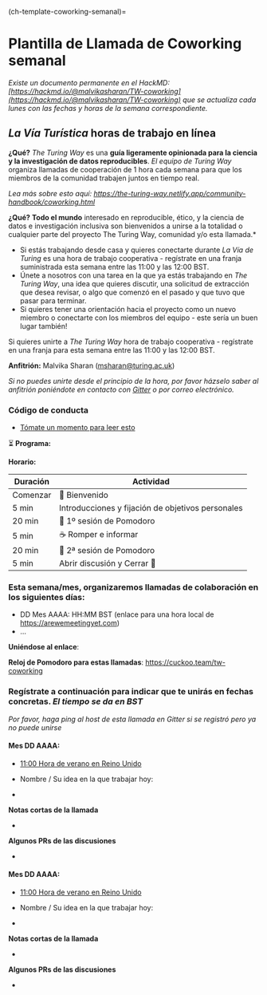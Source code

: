 (ch-template-coworking-semanal)=
# Plantilla de Llamada de Coworking semanal

*Existe un documento permanente en el HackMD: [https://hackmd.io/@malvikasharan/TW-coworking](https://hackmd.io/@malvikasharan/TW-coworking) que se actualiza cada lunes con las fechas y horas de la semana correspondiente.*

## _La Vía Turística_ horas de trabajo en línea

**¿Qué?** _The Turing Way_ es una **guía ligeramente opinionada para la ciencia y la investigación de datos reproducibles**. _El equipo de Turing Way_ organiza llamadas de cooperación de 1 hora cada semana para que los miembros de la comunidad trabajen juntos en tiempo real.

*Lea más sobre esto aquí: https://the-turing-way.netlify.app/community-handbook/coworking.html*

**¿Qué?** **Todo el mundo** interesado en reproducible, ético, y la ciencia de datos e investigación inclusiva son bienvenidos a unirse a la totalidad o cualquier parte del proyecto The Turing Way, comunidad y/o esta llamada.*
* Si estás trabajando desde casa y quieres conectarte durante _La Vía de Turing_ es una hora de trabajo cooperativa - regístrate en una franja suministrada esta semana entre las 11:00 y las 12:00 BST.
* Únete a nosotros con una tarea en la que ya estás trabajando en _The Turing Way_, una idea que quieres discutir, una solicitud de extracción que desea revisar, o algo que comenzó en el pasado y que tuvo que pasar para terminar.
* Si quieres tener una orientación hacia el proyecto como un nuevo miembro o conectarte con los miembros del equipo - este sería un buen lugar también!

Si quieres unirte a _The Turing Way_ hora de trabajo cooperativa - regístrate en una franja para esta semana entre las 11:00 y las 12:00 BST.

**Anfitrión:** Malvika Sharan (msharan@turing.ac.uk)

*Si no puedes unirte desde el principio de la hora, por favor házselo saber al anfitrión poniéndote en contacto con [Gitter](https://gitter.im/alan-turing-institute/the-turing-way) o por correo electrónico.*

### Código de conducta

* [Tómate un momento para leer esto](https://github.com/alan-turing-institute/the-turing-way/blob/main/CODE_OF_CONDUCT.md)

:hourglass_flowing_sand: **Programa:**

**Horario:**

| Duración | Actividad                                         |
| -------- | ------------------------------------------------- |
| Comenzar | 👋 Bienvenido                                      |
| 5 min    | Introducciones y fijación de objetivos personales |
| 20 min   | 🍅 1º sesión de Pomodoro                           |
| 5 min    | ☕ Romper e informar                               |
| 20 min   | 🍅 2ª sesión de Pomodoro                           |
| 5 min    | Abrir discusión y Cerrar 👋                        |

### Esta semana/mes, organizaremos llamadas de colaboración en los siguientes días:

- DD Mes AAAA: HH:MM BST (enlace para una hora local de https://arewemeetingyet.com)
- ...

**Uniéndose al enlace**: <Provide a Zoom link>

**Reloj de Pomodoro para estas llamadas**: https://cuckoo.team/tw-coworking

### Regístrate a continuación para indicar que te unirás en fechas concretas. *El tiempo se da en BST*

*Por favor, haga ping al host de esta llamada en Gitter si se registró pero ya no puede unirse*

#### Mes DD AAAA:

- [11:00 Hora de verano en Reino Unido](https://arewemeetingyet.com/London/2020-06-02/11:00/TW-coworking)

- Nombre / Su idea en la que trabajar hoy:
-

**Notas cortas de la llamada**

-

**Algunos PRs de las discusiones**

-

#### Mes DD AAAA:

- [11:00 Hora de verano en Reino Unido](https://arewemeetingyet.com/London/2020-06-02/11:00/TW-coworking)

- Nombre / Su idea en la que trabajar hoy:
-

**Notas cortas de la llamada**

-

**Algunos PRs de las discusiones**

-
